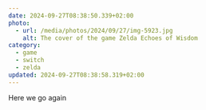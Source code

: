 ```yaml
---
date: 2024-09-27T08:38:50.339+02:00
photo:
  - url: /media/photos/2024/09/27/img-5923.jpg
    alt: The cover of the game Zelda Echoes of Wisdom
category:
  - game
  - switch
  - zelda
updated: 2024-09-27T08:38:58.319+02:00
---
```


Here we go again

